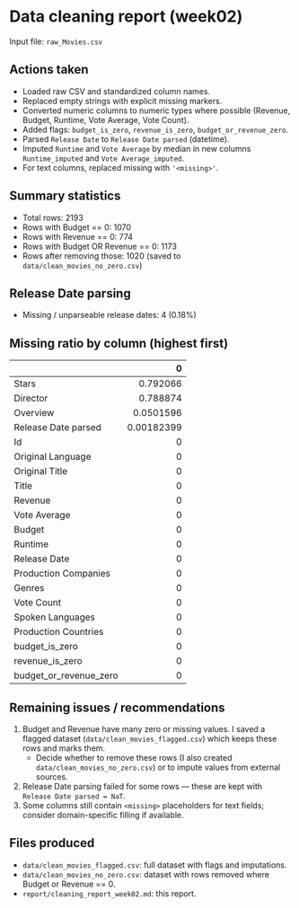 # Data cleaning report (week02)

Input file: `raw_Movies.csv`

## Actions taken

- Loaded raw CSV and standardized column names.
- Replaced empty strings with explicit missing markers.
- Converted numeric columns to numeric types where possible (Revenue, Budget, Runtime, Vote Average, Vote Count).
- Added flags: `budget_is_zero`, `revenue_is_zero`, `budget_or_revenue_zero`.
- Parsed `Release Date` to `Release Date parsed` (datetime).
- Imputed `Runtime` and `Vote Average` by median in new columns `Runtime_imputed` and `Vote Average_imputed`.
- For text columns, replaced missing with `'<missing>'`.

## Summary statistics

- Total rows: 2193
- Rows with Budget == 0: 1070
- Rows with Revenue == 0: 774
- Rows with Budget OR Revenue == 0: 1173
- Rows after removing those: 1020 (saved to `data/clean_movies_no_zero.csv`)

## Release Date parsing

- Missing / unparseable release dates: 4 (0.18%)

## Missing ratio by column (highest first)

|                        |          0 |
|:-----------------------|-----------:|
| Stars                  | 0.792066   |
| Director               | 0.788874   |
| Overview               | 0.0501596  |
| Release Date parsed    | 0.00182399 |
| Id                     | 0          |
| Original Language      | 0          |
| Original Title         | 0          |
| Title                  | 0          |
| Revenue                | 0          |
| Vote Average           | 0          |
| Budget                 | 0          |
| Runtime                | 0          |
| Release Date           | 0          |
| Production Companies   | 0          |
| Genres                 | 0          |
| Vote Count             | 0          |
| Spoken Languages       | 0          |
| Production Countries   | 0          |
| budget_is_zero         | 0          |
| revenue_is_zero        | 0          |
| budget_or_revenue_zero | 0          |

## Remaining issues / recommendations

1. Budget and Revenue have many zero or missing values. I saved a flagged dataset (`data/clean_movies_flagged.csv`) which keeps these rows and marks them. 
   - Decide whether to remove these rows (I also created `data/clean_movies_no_zero.csv`) or to impute values from external sources.
2. Release Date parsing failed for some rows — these are kept with `Release Date parsed = NaT`.
3. Some columns still contain `<missing>` placeholders for text fields; consider domain-specific filling if available.

## Files produced

- `data/clean_movies_flagged.csv`: full dataset with flags and imputations.
- `data/clean_movies_no_zero.csv`: dataset with rows removed where Budget or Revenue == 0.
- `report/cleaning_report_week02.md`: this report.
